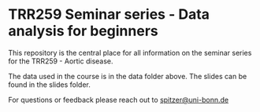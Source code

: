 # TRR259 Seminar series - Data analysis for beginners

This repository is the central place for all information on the seminar series for the TRR259 - Aortic disease.

The data used in the course is in the data folder above.
The slides can be found in the slides folder. 



For questions or feedback please reach out to spitzer@uni-bonn.de